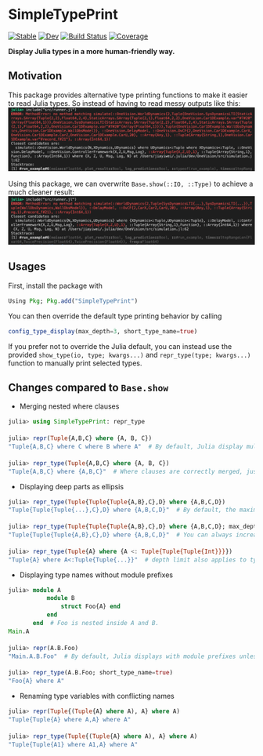 # SimpleTypePrint

[![Stable](https://img.shields.io/badge/docs-stable-blue.svg)](https://MrVPlusOne.github.io/SimpleTypePrint.jl/stable)
[![Dev](https://img.shields.io/badge/docs-dev-blue.svg)](https://MrVPlusOne.github.io/SimpleTypePrint.jl/dev)
[![Build Status](https://travis-ci.com/MrVPlusOne/SimpleTypePrint.jl.svg?branch=master)](https://travis-ci.com/MrVPlusOne/SimpleTypePrint.jl)
[![Coverage](https://codecov.io/gh/MrVPlusOne/SimpleTypePrint.jl/branch/master/graph/badge.svg)](https://codecov.io/gh/MrVPlusOne/SimpleTypePrint.jl)

**Display Julia types in a more human-friendly way.**

## Motivation

This package provides alternative type printing functions to make it easier to read Julia types. So instead of having to read messy outputs like this:
![Before.png](images/Before.png)

Using this package, we can overwrite `Base.show(::IO, ::Type)` to achieve a much cleaner result:
![After.png](images/After.png)

## Usages
First, install the package with
```julia
Using Pkg; Pkg.add("SimpleTypePrint")
```

You can then override the default type printing behavior by calling
```julia
config_type_display(max_depth=3, short_type_name=true)
```

If you prefer not to override the Julia default, you can instead use the provided `show_type(io, type; kwargs...)` and `repr_type(type; kwargs...)` function to manually print selected types.

## Changes compared to `Base.show`

 - Merging nested where clauses
 ```julia
julia> using SimpleTypePrint: repr_type

julia> repr(Tuple{A,B,C} where {A, B, C})
"Tuple{A,B,C} where C where B where A"  # By default, Julia display multiple where clauses separately

julia> repr_type(Tuple{A,B,C} where {A, B, C})
"Tuple{A,B,C} where {A,B,C}"  # Where clauses are correctly merged, just like how you would write them
 ```

 - Displaying deep parts as ellipsis
 ```julia
julia> repr_type(Tuple{Tuple{Tuple{A,B},C},D} where {A,B,C,D})
"Tuple{Tuple{Tuple{...},C},D} where {A,B,C,D}"  # By default, the maximal display depth is 3

julia> repr_type(Tuple{Tuple{Tuple{A,B},C},D} where {A,B,C,D}; max_depth=5)
"Tuple{Tuple{Tuple{A,B},C},D} where {A,B,C,D}"  # You can always increase `max_depth` as needed
 
 julia> repr_type(Tuple{A} where {A <: Tuple{Tuple{Tuple{Int}}}})
"Tuple{A} where A<:Tuple{Tuple{...}}"  # depth limit also applies to type constraints
 ```

- Displaying type names without module prefixes
```julia
julia> module A
           module B
               struct Foo{A} end
           end
       end  # Foo is nested inside A and B.
Main.A

julia> repr(A.B.Foo)
"Main.A.B.Foo"  # By default, Julia displays with module prefixes unless the type is directly visible from the current scope

julia> repr_type(A.B.Foo; short_type_name=true)
"Foo{A} where A"
```

- Renaming type variables with conflicting names
```julia
julia> repr(Tuple{(Tuple{A} where A), A} where A)
"Tuple{Tuple{A} where A,A} where A"

julia> repr_type(Tuple{(Tuple{A} where A), A} where A)
"Tuple{Tuple{A1} where A1,A} where A"
```

